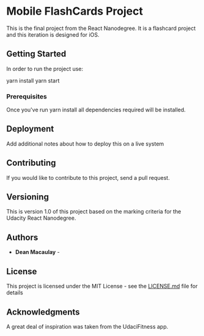 # Mobile FlashCards Project

This is the final project from the React Nanodegree. It is a flashcard project and this iteration is 
designed for iOS.

## Getting Started

In order to run the project use:

yarn install
yarn start

### Prerequisites

Once you've run yarn install all dependencies required will be installed.

## Deployment

Add additional notes about how to deploy this on a live system

## Contributing

If you would like to contribute to this project, send a pull request.

## Versioning

This is version 1.0 of this project based on the marking criteria for the Udacity React Nanodegree.

## Authors

* **Dean Macaulay** - 


## License

This project is licensed under the MIT License - see the [LICENSE.md](LICENSE.md) file for details

## Acknowledgments

A great deal of inspiration was taken from the UdaciFitness app.


